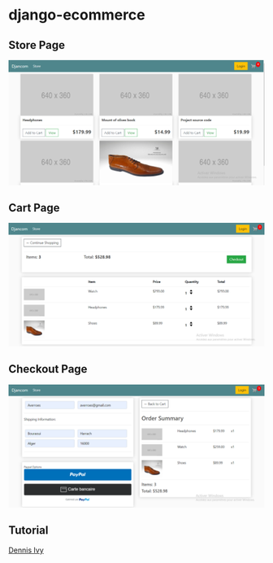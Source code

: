 # django-ecommerce

## Store Page

![](gui/store.png)

## Cart Page

![](gui/cart.png)

## Checkout Page

![](gui/checkout.png)


## Tutorial

[Dennis Ivy](https://www.youtube.com/playlist?list=PL-51WBLyFTg0omnamUjL1TCVov7yDTRng)
